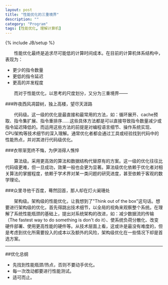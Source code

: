 ```yaml
---
layout: post
title: "性能优化的三重境界"
description: ""
category: "Program"
tags: [性能优化, 理解计算机]
---
```

{% include JB/setup %}

　　性能优化最终是追求尽可能低的计算时间成本。在目前的计算机体系结构中，表现为：

<!--more-->

* 更少的指令数量
* 更低的指令延迟
* 更高的并发程度

　　而对于性能优化，以思考的尺度划分，又分为三重境界——

###昨夜西风凋碧树，独上高楼，望尽天涯路

　　代码级。这一级的优化是最直接和最常用的方法，如：循环展开、cache预取、指令集扩展、指令重排序……这些具体方法都是可以直接导致指令数量减少或指令延迟降低的。而运用这些方法的前提是对编程语言细节、操作系统实现、CPU架构等技术细节的深入理解。通常优化者都会通过工具或经验找到代码中的性能热点，并对其进行代码级优化。

###衣带渐宽终不悔，为伊消得人憔悴

　　算法级。采用更高效的算法和数据结构代替原有的方案。这一级的优化往往比代码级更难，但一旦成功，效果一般也会更为显著。算法级优化依赖于优化者对相关算法的掌握程度，依赖于学术界对某一类问题的研究进度，甚至依赖于客观的数学理论。

###众里寻他千百度，蓦然回首，那人却在灯火阑珊处

　　架构级。架构级的性能优化，让我想到了"Think out of the box"这句话。想要进行架构级的优化，首先得跳出技术细节，以全局的视角来观察整个系统。在理解了系统性能瓶颈的基础上，提出对系统架构的改进，如：减少数据流的传输（The fastest way to do something is don't do it）、使系统负荷分散化、改变硬件部署、使用更高性能的硬件等。从技术层面上看，这或许是最没有难度的，但是考虑到优化所需要投入的成本以及额外的风险，架构级优化在一些情况下却是首选方案。

************************************************************

##优化总纲

* 先找到性能瓶颈/热点，否则不要动手优化。
* 每一次改动都要进行性能测试。
* 适可而止。
